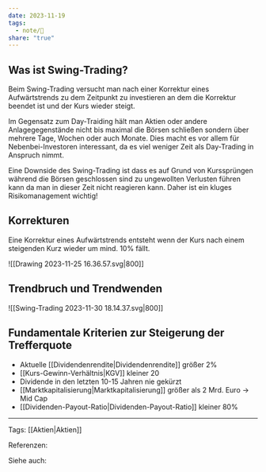```yaml
---
date: 2023-11-19
tags:
  - note/🌿
share: "true"
---
```

## Was ist Swing-Trading?
Beim Swing-Trading versucht man nach einer Korrektur eines Aufwärtstrends zu dem Zeitpunkt zu investieren an dem die Korrektur beendet ist und der Kurs wieder steigt.

Im Gegensatz zum Day-Traiding hält man Aktien oder andere Anlagegegenstände nicht bis maximal die Börsen schließen sondern über mehrere Tage, Wochen oder auch Monate. Dies macht es vor allem für Nebenbei-Investoren interessant, da es viel weniger Zeit als Day-Trading in Anspruch nimmt.

Eine Downside des Swing-Trading ist dass es auf Grund von Kurssprüngen während die Börsen geschlossen sind zu ungewollten Verlusten führen kann da man in dieser Zeit nicht reagieren kann. Daher ist ein kluges Risikomanagement wichtig!

## Korrekturen
Eine Korrektur eines Aufwärtstrends entsteht wenn der Kurs nach einem steigenden Kurz wieder um mind. 10% fällt.

![[Drawing 2023-11-25 16.36.57.svg|800]]

## Trendbruch und Trendwenden

![[Swing-Trading 2023-11-30 18.14.37.svg|800]]

## Fundamentale Kriterien zur Steigerung der Trefferquote 
- Aktuelle [[Dividendenrendite|Dividendenrendite]] größer 2% 
- [[Kurs-Gewinn-Verhältnis|KGV]] kleiner 20  
- Dividende in den letzten 10-15 Jahren nie gekürzt  
- [[Marktkapitalisierung|Marktkapitalisierung]] größer als 2 Mrd. Euro  -> Mid Cap
- [[Dividenden-Payout-Ratio|Dividenden-Payout-Ratio]] kleiner 80%

---

Tags: [[Aktien|Aktien]]

Referenzen:

Siehe auch: 
